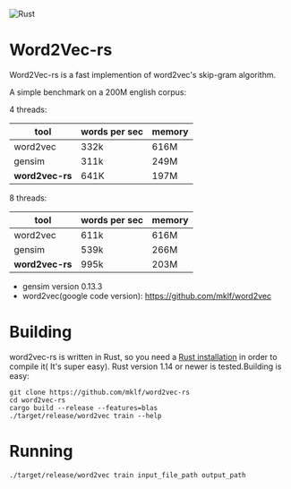 ![Rust](https://github.com/mklf/word2vec-rs/workflows/Rust/badge.svg?branch=SSE_AVX)
# Word2Vec-rs

Word2Vec-rs is a fast implemention of word2vec's skip-gram algorithm.

A simple benchmark on a 200M english corpus:

4 threads:

|tool | words per sec| memory  |
|---|---|---|
|word2vec| 332k  | 616M|
|gensim  |311k   | 249M|
|**word2vec-rs**|641K|197M |

8 threads:

|tool | words per sec| memory  |
|---|---|---|
|word2vec| 611k  | 616M|
|gensim  |539k   | 266M|
|**word2vec-rs**|995k|203M |

* gensim version 0.13.3
* word2vec(google code version): https://github.com/mklf/word2vec

# Building
word2vec-rs is written in Rust, so you need a [Rust installation](https://www.rust-lang.org/) in order to compile it( It's super easy).
Rust version 1.14 or newer is tested.Building is easy:
```
git clone https://github.com/mklf/word2vec-rs
cd word2vec-rs
cargo build --release --features=blas
./target/release/word2vec train --help
```
# Running
```
./target/release/word2vec train input_file_path output_path
```
